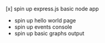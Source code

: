 [x] spin up express.js basic node app
* spin up hello world page
* spin up events console
* spin up basic graphs output
